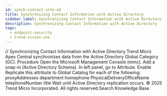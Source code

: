 ```yaml
---
id: synch-contact-info-ad
title: Synchronizing Contact Information with Active Directory
sidebar_label: Synchronizing Contact Information with Active Directory
description: Synchronizing Contact Information with Active Directory
tags:
  - endpoint-security
  - trend-vision-one
---
```


/*<![CDATA[*/ $('#title').html($('meta[name=map-description]').attr('content')); /*]]>*/ Synchronizing Contact Information with Active Directory Trend Micro Apex Central synchronizes data from the Active Directory Global Category (GC). Procedure Open the Microsoft Management Console (mmc). Add a snap-in (Active Directory Schema). In left panel, go to Attribute. Enable Replicate this attribute to Global Catalog for each of the following: proxyAddresses department homephone PhysicalDeliveryOfficeName telephoneNumber title Wait until Active Directory replication occurs. © 2025 Trend Micro Incorporated. All rights reserved.Search Knowledge Base